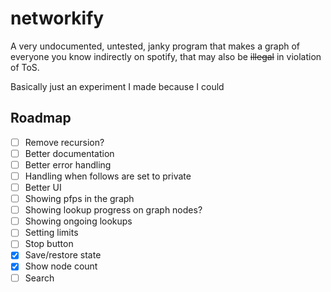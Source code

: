 # networkify
A very undocumented, untested, janky program that makes a graph of everyone you know indirectly on spotify, that may also be ~~illegal~~ in violation of ToS.

Basically just an experiment I made because I could

## Roadmap
- [ ] Remove recursion?
- [ ] Better documentation
- [ ] Better error handling
- [ ] Handling when follows are set to private
- [ ] Better UI
- [ ] Showing pfps in the graph
- [ ] Showing lookup progress on graph nodes?
- [ ] Showing ongoing lookups
- [ ] Setting limits
- [ ] Stop button
- [x] Save/restore state
- [x] Show node count
- [ ] Search
